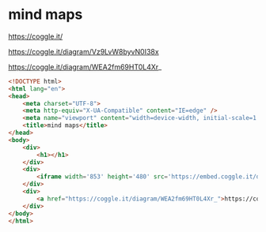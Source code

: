 # mind maps  

https://coggle.it/

https://coggle.it/diagram/Vz9LvW8byvN0I38x


https://coggle.it/diagram/WEA2fm69HT0L4Xr_

```html
<!DOCTYPE html>
<html lang="en">
<head>
    <meta charset="UTF-8">
    <meta http-equiv="X-UA-Compatible" content="IE=edge" />
    <meta name="viewport" content="width=device-width, initial-scale=1.0, minimum-scale=0.5, maximum-scale=3.0">
    <title>mind maps</title>
</head>
<body>
    <div>
        <h1></h1>
    </div>
    <div>
        <iframe width='853' height='480' src='https://embed.coggle.it/diagram/WEA2fm69HT0L4Xr_/3dcf76b3b7ab26495f2467544234bae1e2b39dfe46694beb82f5a2ebb84b234f' frameborder='0' allowfullscreen></iframe>
    </div>
    <div>
        <a href="https://coggle.it/diagram/WEA2fm69HT0L4Xr_">https://coggle.it/diagram/WEA2fm69HT0L4Xr_</a>
    </div>
</body>
</html>
``` 




